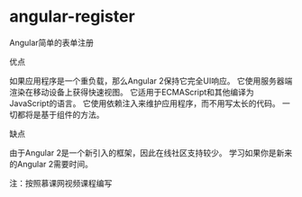 # angular-register
Angular简单的表单注册


优点

如果应用程序是一个重负载，那么Angular 2保持它完全UI响应。
它使用服务器端渲染在移动设备上获得快速视图。
它适用于ECMAScript和其他编译为JavaScript的语言。
它使用依赖注入来维护应用程序，而不用写太长的代码。
一切都将是基于组件的方法。

缺点

由于Angular 2是一个新引入的框架，因此在线社区支持较少。
学习如果你是新来的Angular 2需要时间。

注：按照慕课网视频课程编写
